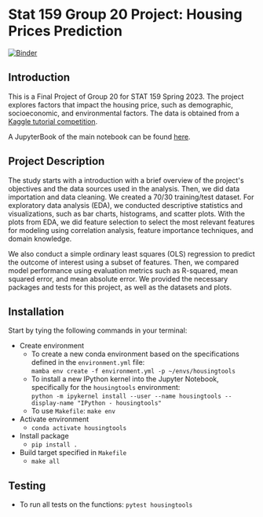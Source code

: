 # Stat 159 Group 20 Project: Housing Prices Prediction

[![Binder](https://mybinder.org/badge_logo.svg)](https://mybinder.org/v2/gh/UCB-stat-159-s23/project-Group20/HEAD)

## Introduction
This is a Final Project of Group 20 for STAT 159 Spring 2023. The project explores factors that impact the housing price, such as demographic, socioeconomic, and environmental factors. The data is obtained from a [Kaggle tutorial competition](https://www.kaggle.com/competitions/house-prices-advanced-regression-techniques/data). 

A JupyterBook of the main notebook can be found [here](https://ucb-stat-159-s23.github.io/project-Group20/).

## Project Description
The study starts with a introduction with a brief overview of the project's objectives and the data sources used in the analysis. Then, we did data importation and data cleaning. We created a 70/30 training/test dataset. For exploratory data analysis (EDA), we conducted descriptive statistics and visualizations, such as bar charts, histograms, and scatter plots. With the plots from EDA, we did feature selection to select the most relevant features for modeling using correlation analysis, feature importance techniques, and domain knowledge. 

We also conduct a simple ordinary least squares (OLS) regression to predict the outcome of interest using a subset of features. Then, we compared model performance using evaluation metrics such as R-squared, mean squared error, and mean absolute error. We provided the necessary packages and tests for this project, as well as the datasets and plots.

## Installation
Start by tying the following commands in your terminal:
- Create environment
  - To create a new conda environment based on the specifications defined in the `environment.yml` file: \
    `mamba env create -f environment.yml -p ~/envs/housingtools`
  - To install a new IPython kernel into the Jupyter Notebook, specifically for the `housingtools` environment: \
    `python -m ipykernel install --user --name housingtools --display-name "IPython - housingtools"`
  - To use `Makefile`: `make env`
- Activate environment
  - `conda activate housingtools`
- Install package
  - `pip install .`
- Build target specified in `Makefile`
  - `make all`

## Testing
- To run all tests on the functions: `pytest housingtools`




